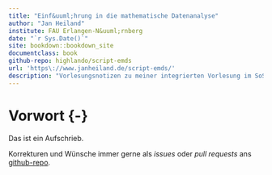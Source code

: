 ```yaml
--- 
title: "Einf&uuml;hrung in die mathematische Datenanalyse"
author: "Jan Heiland"
institute: FAU Erlangen-N&uuml;rnberg
date: "`r Sys.Date()`"
site: bookdown::bookdown_site
documentclass: book
github-repo: highlando/script-emds
url: 'https\://www.janheiland.de/script-emds/'
description: "Vorlesungsnotizen zu meiner integrierten Vorlesung im SoSe 2022"
---
```


# Vorwort {-}

Das ist ein Aufschrieb. 

Korrekturen und W&uuml;nsche immer gerne als *issues* oder *pull requests* ans [github-repo](https://github.com/highlando/script-emds).
